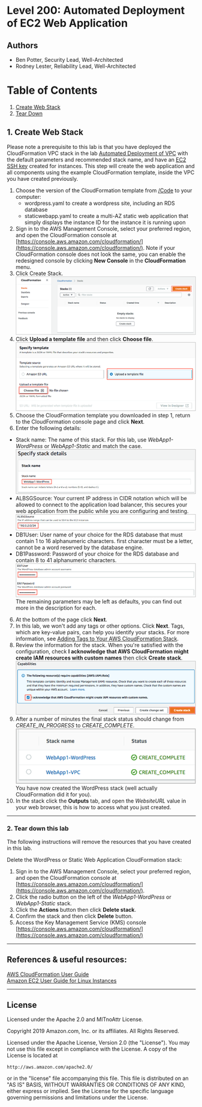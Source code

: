 ﻿# Level 200: Automated Deployment of EC2 Web Application

## Authors
- Ben Potter, Security Lead, Well-Architected
- Rodney Lester, Reliability Lead, Well-Architected
# Table of Contents
1. [Create Web Stack](#create_web_stack)
2. [Tear Down](#tear_down)

## 1. Create Web Stack <a name="create_web_stack"></a>
Please note a prerequisite to this lab is that you have deployed the CloudFormation VPC stack in the lab [Automated Deployment of VPC](../200_Automated_Deployment_of_VPC/README.md) with the default parameters and recommended stack name, and have an [EC2 SSH key](https://docs.aws.amazon.com/AWSEC2/latest/UserGuide/ec2-key-pairs.html#having-ec2-create-your-key-pair) created for instances. This step will create the web application and all components using the example CloudFormation template, inside the VPC you have created previously. 
1. Choose the version of the CloudFormation template from [/Code](Code/) to your computer:
   - wordpress.yaml to create a wordpress site, including an RDS database
   - staticwebapp.yaml to create a multi-AZ static web application that simply displays the instance ID for the instance it is running upon
2. Sign in to the AWS Management Console, select your preferred region, and open the CloudFormation console at [https://console.aws.amazon.com/cloudformation/](https://console.aws.amazon.com/cloudformation/). Note if your CloudFormation console does not look the same, you can enable the redesigned console by clicking **New Console** in the **CloudFormation** menu.
3. Click Create Stack.  
![cloudformation-createstack-1](Images/cloudformation-createstack-1.png)  
4. Click **Upload a template file** and then click **Choose file**.  
![cloudformation-createstack-2](Images/cloudformation-createstack-2.png)  
5. Choose the CloudFormation template you downloaded in step 1, return to the CloudFormation console page and click **Next**.
5. Enter the following details:
  * Stack name: The name of this stack. For this lab, use *WebApp1-WordPress* or *WebApp1-Static* and match the case.  
  ![cloudformation-wp-params](Images/cloudformation-wp-params.png)  
  * ALBSGSource: Your current IP address in CIDR notation which will be allowed to connect to the application load balancer, this secures your web application from the public while you are configuring and testing.  
  ![cloudformation-wp-params-2](Images/cloudformation-wp-params-2.png)  
  * DB1User: User name of your choice for the RDS database that must contain 1 to 16 alphanumeric characters. first character must be a letter, cannot be a word reserved by the database engine.
  * DB1Password: Password of your choice for the RDS database and contain 8 to 41 alphanumeric characters.
  ![cloudformation-wp-params-3](Images/cloudformation-wp-params-3.png)  
  The remaining parameters may be left as defaults, you can find out more in the description for each.  
6. At the bottom of the page click **Next**.
7. In this lab, we won't add any tags or other options. Click **Next**. Tags, which are key-value pairs, can help you identify your stacks. For more information, see [Adding Tags to Your AWS CloudFormation Stack](http://docs.aws.amazon.com/AWSCloudFormation/latest/UserGuide//cfn-console-add-tags.html).
8. Review the information for the stack. When you're satisfied with the configuration, check **I acknowledge that AWS CloudFormation might create IAM resources with custom names** then click **Create stack**.  
![cloudformation-wp-createstack-final](Images/cloudformation-wp-createstack-final.png)  
9. After a number of minutes the final stack status should change from *CREATE_IN_PROGRESS* to *CREATE_COMPLETE*.  
 ![cloudformation-wp-createstack-complete](Images/cloudformation-wp-createstack-complete.png)  
You have now created the WordPress stack (well actually CloudFormation did it for you).  
10. In the stack click the **Outputs** tab, and open the *WebsiteURL* value in your web browser, this is how to access what you just created.

***

### 2. Tear down this lab
The following instructions will remove the resources that you have created in this lab.

Delete the WordPress or Static Web Application CloudFormation stack:
1. Sign in to the AWS Management Console, select your preferred region, and open the CloudFormation console at [https://console.aws.amazon.com/cloudformation/](https://console.aws.amazon.com/cloudformation/).
2. Click the radio button on the left of the *WebApp1-WordPress* or *WebApp1-Static* stack.
3. Click the **Actions** button then click **Delete stack**.
4. Confirm the stack and then click **Delete** button.
5. Access the Key Management Service (KMS) console [https://console.aws.amazon.com/cloudformation/](https://console.aws.amazon.com/cloudformation/)

***

## References & useful resources:
[AWS CloudFormation User Guide](https://docs.aws.amazon.com/AWSCloudFormation/latest/UserGuide/Welcome.html)  
[Amazon EC2 User Guide for Linux Instances](https://docs.aws.amazon.com/AWSEC2/latest/UserGuide/concepts.html)

***

## License
Licensed under the Apache 2.0 and MITnoAttr License. 

Copyright 2019 Amazon.com, Inc. or its affiliates. All Rights Reserved.

Licensed under the Apache License, Version 2.0 (the "License"). You may not use this file except in compliance with the License. A copy of the License is located at

    http://aws.amazon.com/apache2.0/

or in the "license" file accompanying this file. This file is distributed on an "AS IS" BASIS, WITHOUT WARRANTIES OR CONDITIONS OF ANY KIND, either express or implied. See the License for the specific language governing permissions and limitations under the License.
